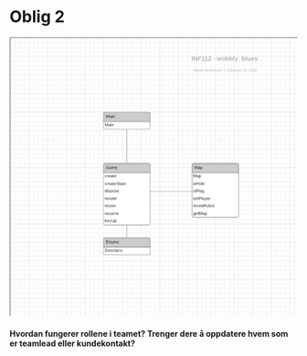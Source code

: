 # Oblig 2
![](Oblig2UML.png)
#### Hvordan fungerer rollene i teamet? Trenger dere å oppdatere hvem som er teamlead eller kundekontakt? 